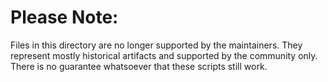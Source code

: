 <!-- (c) https://github.com/MontiCore/monticore -->
# Please Note:

Files in this directory are no longer supported by the maintainers. They
represent mostly historical artifacts and supported by the community only. There
is no guarantee whatsoever that these scripts still work.
